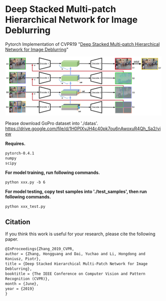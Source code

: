 # Deep Stacked Multi-patch Hierarchical Network for Image Deblurring
Pytorch Implementation of CVPR19 "[Deep Stacked Multi-patch Hierarchical Network for Image Deblurring](https://arxiv.org/pdf/1904.03468.pdf)" <br/>

![Pipeline of DMPHN](./docs/dmphn.png)

Please download GoPro dataset into './datas'. <br/>
https://drive.google.com/file/d/1H0PIXvJH4c40pk7ou6nAwoxuR4Qh_Sa2/view

__Requires.__
```
pytorch-0.4.1
numpy
scipy
```

__For model training, run following commands.__

```
python xxx.py -b 6
```


__For model testing, copy test samples into './test_samples', then run following commands.__

```
python xxx_test.py
```
## Citation
If you think this work is useful for your research, please cite the following paper.

```
@InProceedings{Zhang_2019_CVPR,
author = {Zhang, Hongguang and Dai, Yuchao and Li, Hongdong and Koniusz, Piotr},
title = {Deep Stacked Hierarchical Multi-Patch Network for Image Deblurring},
booktitle = {The IEEE Conference on Computer Vision and Pattern Recognition (CVPR)},
month = {June},
year = {2019}
}
```
